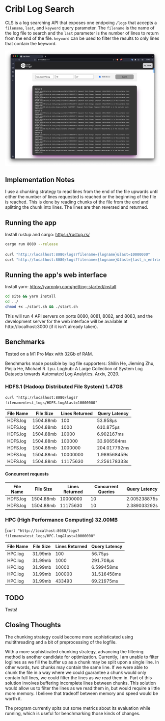 # Cribl Log Search

CLS is a log searching API that exposes one endpoing `/logs` that accepts a `filename`, `last`, and `keyword` query parameter. The `filename` is the name of the log file to search and the `last` parameter is the number of lines to return from the end of the file. `keyword` can be used to filter the results to only lines that contain the keyword.

![Completed Logs Viewer](./logs_viewer.png)

## Implementation Notes

I use a chunking strategy to read lines from the end of the file upwards until either the number of lines requested is reached or the beginning of the file is reached. This is done by reading chunks of the file from the end and splitting the chunk into lines. The lines are then reversed and returned.

## Running the app

Install rustup and cargo: https://rustup.rs/

```bash
cargo run 8080 --release

curl "http://localhost:8080/logs?filename={logname}&last=10000000"
curl "http://localhost:8080/logs?filename={logname}&last={last_n_entries}&keyword={keyword}"
```

## Running the app's web interface

Install yarn: https://yarnpkg.com/getting-started/install

```bash
cd site && yarn install
cd ../
chmod +x ./start.sh && ./start.sh
```

This will run 4 API servers on ports 8080, 8081, 8082, and 8083, and the development server for the web interface will be available at http://localhost:3000 (if it isn't already taken).

## Benchmarks

Tested on a M1 Pro Max with 32Gb of RAM.

Benchmarks made possible by log file supporters:
Shilin He, Jieming Zhu, Pinjia He, Michael R. Lyu. Loghub: A Large Collection of System Log Datasets towards Automated Log Analytics. Arxiv, 2020.

### HDFS.1 (Hadoop Distributed File System) 1.47GB

`curl "http://localhost:8080/logs?filename=test_logs/HDFS.log&last=10000000"`

| File Name | File Size | Lines Returned | Query Latency |
| --------- | --------- | -------------- | ------------- |
| HDFS.log  | 1504.88mb | 100            | 53.958µs      |
| HDFS.log  | 1504.88mb | 1000           | 610.875µs     |
| HDFS.log  | 1504.88mb | 10000          | 6.902167ms    |
| HDFS.log  | 1504.88mb | 100000         | 33.906584ms   |
| HDFS.log  | 1504.88mb | 1000000        | 204.017792ms  |
| HDFS.log  | 1504.88mb | 10000000       | 1.989568459s  |
| HDFS.log  | 1504.88mb | 11175630       | 2.256178333s  |

#### Concurrent requests

| File Name | File Size | Lines Returned | Concurrent Queries | Query Latency |
| --------- | --------- | -------------- | ------------------ | ------------- |
| HDFS.log  | 1504.88mb | 10000000       | 10                 | 2.005238875s  |
| HDFS.log  | 1504.88mb | 11175630       | 10                 | 2.389033292s  |

### HPC (High Performance Computing) 32.00MB

[`curl "http://localhost:8080/logs?filename=test_logs/HPC.log&last=10000000"`

| File Name | File Size | Lines Returned | Query Latency |
| --------- | --------- | -------------- | ------------- |
| HPC.log   | 31.99mb   | 100            | 56.75µs       |
| HPC.log   | 31.99mb   | 1000           | 291.708µs     |
| HPC.log   | 31.99mb   | 10000          | 6.599458ms    |
| HPC.log   | 31.99mb   | 100000         | 31.516458ms   |
| HPC.log   | 31.99mb   | 433490         | 69.21975ms    |

## TODO

Tests!

## Closing Thoughts

The chunking strategy could become more sophisticated using multithreading and a bit of preprocessing of the logfile.

With a more sophisticated chunking strategy, advancing the filtering method is another candidate for optimization. Currently, I am unable to filter loglines as we fill the buffer up as a chunk may be split upon a single line. In other words, two chunks may contain the same line. If we were able to chunk the file in a way where we could guarantee a chunk would only contain full lines, we could filter the lines as we read them in. Part of this solution involves buffering incomplete lines between chunks. This solution would allow us to filter the lines as we read them in, but would require a little more memory. I believe that tradeoff between memory and speed would be worth it.

The program currently spits out some metrics about its evaluation while running, which is useful for benchmarking those kinds of changes.
